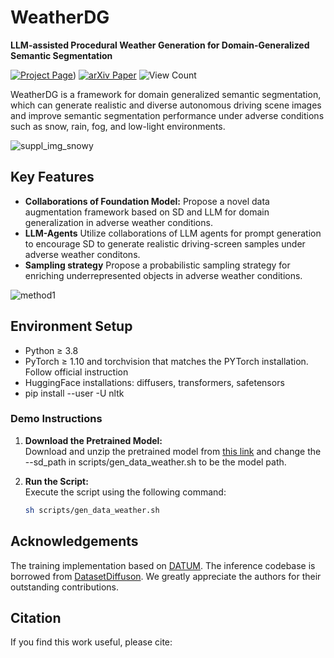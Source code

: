 # **WeatherDG**
**LLM-assisted Procedural Weather Generation for Domain-Generalized Semantic Segmentation**

[![Project Page](https://img.shields.io/badge/Project-Page-yellow)](https://jumponthemoon.github.io/WeatherDG.github.io/))
[![arXiv Paper](https://img.shields.io/badge/arXiv-Paper-blue)](https://arxiv.org/abs/example-paper)
![View Count](https://komarev.com/ghpvc/?username=Jumponthemoon&color=blue)



WeatherDG is a framework for domain generalized semantic segmentation, which can generate realistic and diverse autonomous driving scene images and improve semantic segmentation performance under adverse conditions such as snow, rain, fog, and low-light environments.

![suppl_img_snowy](https://github.com/user-attachments/assets/7a4b99ac-c0e5-4b52-b30b-10a6cfe51488)




## **Key Features**
- **Collaborations of Foundation Model:** Propose a novel data augmentation framework based on SD and LLM for domain generalization in adverse weather conditions.
- **LLM-Agents** Utilize collaborations of LLM agents for prompt generation to encourage SD to generate realistic driving-screen samples under adverse weather conditons.
- **Sampling strategy** Propose a probabilistic sampling strategy for enriching underrepresented objects in adverse weather conditions.

![method1](https://github.com/user-attachments/assets/3a1b0370-9319-47bf-bf85-513af614cb2a)


## **Environment Setup**
- Python ≥ 3.8
- PyTorch ≥ 1.10 and torchvision that matches the PYTorch installation. Follow official instruction
- HuggingFace installations: diffusers, transformers, safetensors
- pip install --user -U nltk
### **Demo Instructions**

1. **Download the Pretrained Model:**  
   Download and unzip the pretrained model from [this link](https://drive.google.com/file/d/1n26I1FgwmMtwdKyFZNvd-sDvrR-0qm8v/view?usp=drive_link) and change the --sd_path in scripts/gen_data_weather.sh to be the model path.

2. **Run the Script:**  
   Execute the script using the following command:
   ```bash
   sh scripts/gen_data_weather.sh


## **Acknowledgements**
The training implementation based on [DATUM](https://github.com/yasserben/DATUM). The inference codebase is borrowed from [DatasetDiffuson](https://github.com/VinAIResearch/Dataset-Diffusion). We greatly appreciate the authors for their outstanding contributions.

## **Citation**
If you find this work useful, please cite:
```bibtex

```





